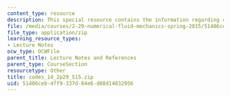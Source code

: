 ```yaml
---
content_type: resource
description: This special resource contains the information regarding codes 14.
file: /media/courses/2-29-numerical-fluid-mechanics-spring-2015/51406ceb4ff9337d84e6d88d14832956_codes_14_2p29_S15.zip
file_type: application/zip
learning_resource_types:
- Lecture Notes
ocw_type: OCWFile
parent_title: Lecture Notes and References
parent_type: CourseSection
resourcetype: Other
title: codes_14_2p29_S15.zip
uid: 51406ceb-4ff9-337d-84e6-d88d14832956
---
```

